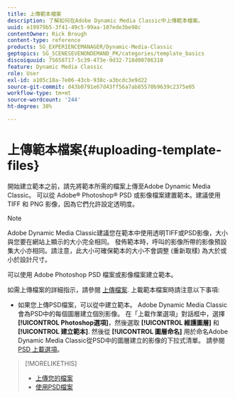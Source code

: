 ```yaml
---
title: 上傳範本檔案
description: 了解如何在Adobe Dynamic Media Classic中上傳範本檔案。
uuid: e19979b5-3f41-49c5-99aa-107ede3be98c
contentOwner: Rick Brough
content-type: reference
products: SG_EXPERIENCEMANAGER/Dynamic-Media-Classic
geptopics: SG_SCENESEVENONDEMAND_PK/categories/template_basics
discoiquuid: 75658717-5c39-473e-9d32-718d00706310
feature: Dynamic Media Classic
role: User
exl-id: a105c18a-7e06-43cb-938c-a3bcdc3e9d22
source-git-commit: d43b0791e67d43ff56a7ab85570b9639c2375e05
workflow-type: tm+mt
source-wordcount: '244'
ht-degree: 38%

---
```


# 上傳範本檔案{#uploading-template-files}

開始建立範本之前，請先將範本所需的檔案上傳至Adobe Dynamic Media Classic。 可以從 Adobe® Photoshop® PSD 或影像檔案建置範本。建議使用 TIFF 和 PNG 影像，因為它們允許設定透明度。

>[!NOTE]
>
>Adobe Dynamic Media Classic建議您在範本中使用透明TIFF或PSD影像，大小與您要在網站上顯示的大小完全相同。 發佈範本時，呼叫的影像所帶的影像預設集大小亦相同。請注意，此大小可確保範本的大小不會調整 (重新取樣) 為大於或小於設計尺寸。

可以使用 Adobe Photoshop PSD 檔案或影像檔案建立範本。

如需上傳檔案的詳細指示，請參閱 [上傳檔案](uploading-files.md#uploading_files). 上載範本檔案時請注意以下事項:

* 如果您上傳PSD檔案，可以從中建立範本。 Adobe Dynamic Media Classic會為PSD中的每個圖層建立個別影像。 在「上載作業選項」對話框中，選擇 **[!UICONTROL Photoshop選項]**，然後選取 **[!UICONTROL 維護圖層]** 和 **[!UICONTROL 建立範本]**. 然後從 **[!UICONTROL 圖層命名]** 用於命名Adobe Dynamic Media Classic從PSD中的圖層建立的影像的下拉式清單。
請參閱[PSD 上載選項](psd-files.md#psd_upload_options)。

<!-- THERE IS NO LONGER AN IMAGE EDITING OPTIONS MENU * If you are uploading images, you can create a mask from its clipping path. This option applies to images created with image-editing applications in which a clipping path was created. In the Upload Job Options dialog box, select Image Editing Options and select the Create Mask From Clipping Path option. 
See [Image editing options at upload](image-editing-options-upload.md#image-editing-options-at-upload). -->

>[!MORELIKETHIS]
>
>* [上傳您的檔案](uploading-files.md#uploading_your_files)
>* [使用PSD檔案](psd-files.md#working_with_psd_files)

